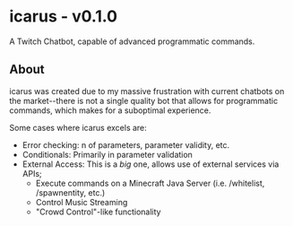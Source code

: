 # icarus - v0.1.0
A Twitch Chatbot, capable of advanced programmatic commands. 

## About
icarus was created due to my massive frustration with current chatbots on the market--there is not a single quality bot that allows for programmatic commands, which makes for a suboptimal experience.

Some cases where icarus excels are:
- Error checking: n of parameters, parameter validity, etc.
- Conditionals: Primarily in parameter validation
- External Access: This is a *big* one, allows use of external services via APIs;
  - Execute commands on a Minecraft Java Server (i.e. /whitelist, /spawnentity, etc.)
  - Control Music Streaming
  - "Crowd Control"-like functionality


 
    
